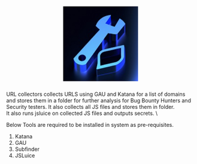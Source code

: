 <h1 align="center">
  <img src="https://raw.githubusercontent.com/earthywh/URLCollector/refs/heads/main/37660b5a-db22-47ec-94aa-3680324ebb7b.jpg" alt="URLCollector" width="200px">
  <br>
</h1>

URL collectors collects URLS using GAU and Katana for a list of domains and stores them in a folder for further analysis for Bug Bounty Hunters and Security testers. It also collects all JS files and stores them in folder. \
It also runs jsluice on collected JS files and outputs secrets. \

Below Tools are required to be installed in system as pre-requisites.
1. Katana
2. GAU
3. Subfinder
4. JSLuice
